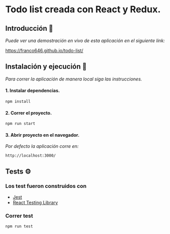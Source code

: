 # Todo list creada con React y Redux.

## Introducción 🚀

_Puede ver una demostración en vivo de esta aplicación en el siguiente link:_

https://franco646.github.io/todo-list/

## Instalación y ejecución 🔧

_Para correr la aplicación de manera local siga las instrucciones._

#### 1. Instalar dependencias.
```
npm install
```
#### 2. Correr el proyecto.
```
npm run start
```
#### 3. Abrir proyecto  en el navegador.
_Por defecto la aplicación corre en:_
```
http://localhost:3000/
```

## Tests ⚙️
### Los test fueron construidos con
* [Jest](https://jestjs.io/)
* [React Testing Library](https://testing-library.com/)

### Correr test
```
npm run test
```
